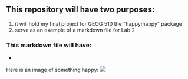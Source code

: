 ## This repository will have two purposes:
1. it will hold my final project for GEOG 510 the "happymappy" package
2. serve as an example of a markdown file for Lab 2

### This markdown file will have:
-  


Here is an image of something happy:
![](https://www.google.com/url?sa=i&url=https%3A%2F%2Fenglishlive.ef.com%2Fblog%2Flanguage-lab%2Fdont-word-bore-alternative-ways-saying-happy%2F&psig=AOvVaw05tHhk9ZdqGI-jaYmqXnzV&ust=1677099602311000&source=images&cd=vfe&ved=0CA8QjRxqFwoTCOiauYfBp_0CFQAAAAAdAAAAABAD)